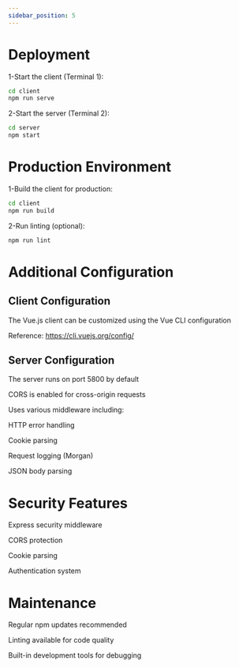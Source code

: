 ```yaml
---
sidebar_position: 5
---
```


# Deployment

1-Start the client (Terminal 1):
```bash
cd client
npm run serve
```

2-Start the server (Terminal 2):
```bash
cd server
npm start

```

# Production Environment

1-Build the client for production:
```bash
cd client
npm run build
```

2-Run linting (optional):
```bash
npm run lint

```


# Additional Configuration

## Client Configuration
The Vue.js client can be customized using the Vue CLI configuration

Reference: https://cli.vuejs.org/config/

## Server Configuration
The server runs on port 5800 by default

CORS is enabled for cross-origin requests

Uses various middleware including:

HTTP error handling

Cookie parsing

Request logging (Morgan)

JSON body parsing

# Security Features
Express security middleware

CORS protection

Cookie parsing

Authentication system

# Maintenance
Regular npm updates recommended

Linting available for code quality

Built-in development tools for debugging